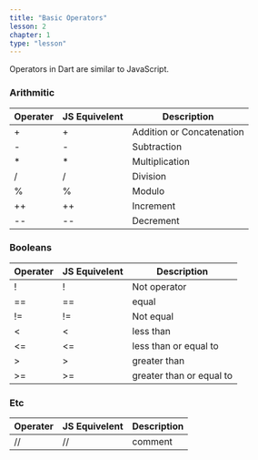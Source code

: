 ```yaml
---
title: "Basic Operators"
lesson: 2
chapter: 1
type: "lesson"
---
```


Operators in Dart are similar to JavaScript.

### Arithmitic

| Operater | JS Equivelent |Description |
|----------|---------------|------------|
| +        | +             | Addition or Concatenation |
| -        | -             | Subtraction |
| *        | *             | Multiplication |
| /        | /             | Division |
| %        | %             | Modulo |
| ++       | ++            | Increment |
| --       | --            | Decrement |

### Booleans

| Operater | JS Equivelent | Description |
|----------|---------------|------------|
| !        | !             | Not operator |
| ==        | ==           | equal    |
| !=       | !=            | Not equal |
| <        | <             | less than    |
| <=       | <=            | less than or equal to |
| >        | >              | greater than    |
| >=       | >=            | greater than or equal to |

### Etc

| Operater | JS Equivelent | Description |
|----------|---------------|------------|
| //       | //            | comment    |
